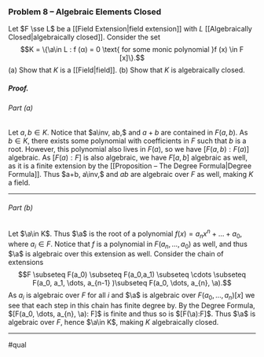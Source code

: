 ### Problem 8 – Algebraic Elements Closed
Let $F \sse L$ be a [[Field Extension|field extension]] with $L$ [[Algebraically Closed|algebraically closed]]. Consider the set
$$K = \{\a\in L : f (α) = 0 \text{ for some monic polynomial }f (x) \in F [x]\}.$$(a) Show that $K$ is a [[Field|field]].
(b) Show that $K$ is algebraically closed.

##### *Proof*.
###### Part (a) 
Let $a,b\in K$. Notice that $a\inv, ab,$ and $a+b$ are contained in $F(a,b)$. As $b\in K$, there exists some polynomial with coefficients in $F$ such that $b$ is a root. However, this polynomial also lives in $F(a)$, so we have $[F(a,b):F(a)]$ algebraic. As $[F(a):F]$ is also algebraic, we have $F[a,b]$ algebraic as well, as it is a finite extension by the [[Proposition – The Degree Formula|Degree Formula]]. Thus $a+b, a\inv,$ and $ab$ are algebraic over $F$ as well, making $K$ a field. 
***
###### Part (b) 
Let $\a\in K$. Thus $\a$ is the root of a polynomial $f(x)=a_nx^n+\dots+a_0$, where $a_{i}\in F$. Notice that $f$ is a polynomial in $F(a_n,\dots,a_0)$ as well, and thus $\a$ is algebraic over this extension as well. Consider the chain of extensions $$F \subseteq F(a_0) \subseteq F(a_0,a_1) \subseteq \cdots \subseteq F(a_0, a_1, \dots, a_{n-1} )\subseteq F(a_0, \dots, a_{n}, \a).$$As $a_i$ is algebraic over $F$ for all $i$ and $\a$ is algebraic over $F(a_0,\dots,a_n)[x]$ we see that each step in this chain has finite degree by. By the Degree Formula, $[F(a_0, \dots, a_{n}, \a): F]$ is finite and thus so is $[F(\a):F]$. Thus $\a$ is algebraic over $F$, hence $\a\in K$, making $K$ algebraically closed.
***
#qual
